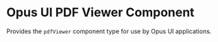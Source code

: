 # Opus UI PDF Viewer Component

Provides the `pdfViewer` component type for use by Opus UI applications.